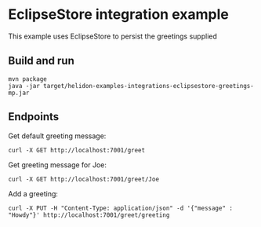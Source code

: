 # EclipseStore integration example

This example uses EclipseStore to persist the greetings supplied

## Build and run

```shell
mvn package
java -jar target/helidon-examples-integrations-eclipsestore-greetings-mp.jar
```

## Endpoints

Get default greeting message:  
```shell
curl -X GET http://localhost:7001/greet
```

Get greeting message for Joe:

```shell
curl -X GET http://localhost:7001/greet/Joe
```

Add a greeting:  
```shell
curl -X PUT -H "Content-Type: application/json" -d '{"message" : "Howdy"}' http://localhost:7001/greet/greeting
```
